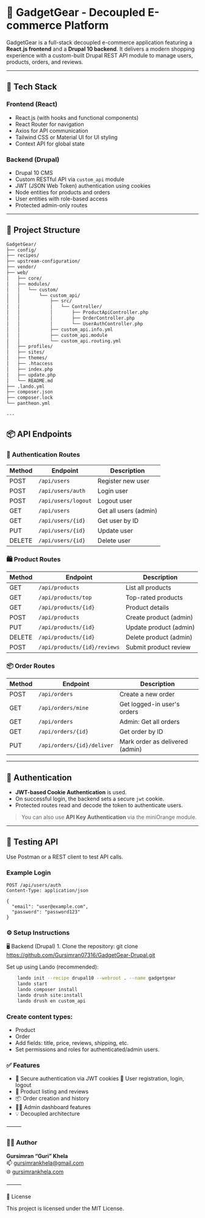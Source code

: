 # 🛒 GadgetGear - Decoupled E-commerce Platform

GadgetGear is a full-stack decoupled e-commerce application featuring a **React.js frontend** and a **Drupal 10 backend**. It delivers a modern shopping experience with a custom-built Drupal REST API module to manage users, products, orders, and reviews.

---

## 🚀 Tech Stack

### Frontend (React)
- React.js (with hooks and functional components)
- React Router for navigation
- Axios for API communication
- Tailwind CSS or Material UI for UI styling
- Context API for global state

### Backend (Drupal)
- Drupal 10 CMS
- Custom RESTful API via `custom_api` module
- JWT (JSON Web Token) authentication using cookies
- Node entities for products and orders
- User entities with role-based access
- Protected admin-only routes

---

## 📁 Project Structure
```bash
GadgetGear/
├── config/
├── recipes/
├── upstream-configuration/
├── vendor/
├── web/
│   ├── core/
│   ├── modules/
│   │   └── custom/
│   │       └── custom_api/
│   │           ├── src/
│   │           │   └── Controller/
│   │           │       ├── ProductApiController.php
│   │           │       ├── OrderController.php
│   │           │       └── UserAuthController.php
│   │           ├── custom_api.info.yml
│   │           ├── custom_api.module
│   │           └── custom_api.routing.yml
│   ├── profiles/
│   ├── sites/
│   ├── themes/
│   ├── .htaccess
│   ├── index.php
│   ├── update.php
│   └── README.md
├── .lando.yml
├── composer.json
├── composer.lock
└── pantheon.yml

---
```
## 📦 API Endpoints

### 👤 Authentication Routes
| Method | Endpoint            | Description          |
|--------|---------------------|----------------------|
| POST   | `/api/users`        | Register new user    |
| POST   | `/api/users/auth`   | Login user           |
| POST   | `/api/users/logout` | Logout user          |
| GET    | `/api/users`        | Get all users (admin)|
| GET    | `/api/users/{id}`   | Get user by ID       |
| PUT    | `/api/users/{id}`   | Update user          |
| DELETE | `/api/users/{id}`   | Delete user          |

### 🛍 Product Routes
| Method | Endpoint                        | Description                |
|--------|----------------------------------|----------------------------|
| GET    | `/api/products`                 | List all products          |
| GET    | `/api/products/top`             | Top-rated products         |
| GET    | `/api/products/{id}`            | Product details            |
| POST   | `/api/products`                 | Create product (admin)     |
| PUT    | `/api/products/{id}`            | Update product (admin)     |
| DELETE | `/api/products/{id}`            | Delete product (admin)     |
| POST   | `/api/products/{id}/reviews`    | Submit product review      |

### 📦 Order Routes
| Method | Endpoint                     | Description                    |
|--------|------------------------------|--------------------------------|
| POST   | `/api/orders`               | Create a new order             |
| GET    | `/api/orders/mine`          | Get logged-in user's orders    |
| GET    | `/api/orders`               | Admin: Get all orders          |
| GET    | `/api/orders/{id}`          | Get order by ID                |
| PUT    | `/api/orders/{id}/deliver`  | Mark order as delivered (admin)|

---

## 🔐 Authentication

- **JWT-based Cookie Authentication** is used.
- On successful login, the backend sets a secure `jwt` cookie.
- Protected routes read and decode the token to authenticate users.

> You can also use **API Key Authentication** via the miniOrange module.

---

## 🧪 Testing API

Use Postman or a REST client to test API calls.

### Example Login

```http
POST /api/users/auth
Content-Type: application/json

{
  "email": "user@example.com",
  "password": "password123"
}
```
### ⚙️ Setup Instructions

🖥 Backend (Drupal)
	1.	Clone the repository:
    git clone https://github.com/Gursimran07316/GadgetGear-Drupal.git

Set up using Lando (recommended):
```bash
    lando init --recipe drupal10 --webroot . --name gadgetgear
    lando start
    lando composer install
    lando drush site:install
    lando drush en custom_api
```

### Create content types:
-	Product
-	Order
-	Add fields: title, price, reviews, shipping, etc.
-	Set permissions and roles for authenticated/admin users.

### ✅ Features

-	🔐 Secure authentication via JWT cookies
		👤 User registration, login, logout
-	🛒 Product listing and reviews
-	📦 Order creation and history
-	🧑‍💼 Admin dashboard features
-	💡 Decoupled architecture




⸻

### 👨‍💻 Author

**Gursimran “Guri” Khela**  
📫 [gursimrankhela@gmail.com](mailto:gursimrankhela@gmail.com)  
🌐 [gursimrankhela.com](https://gursimrankhela.com)

⸻

📄 License

This project is licensed under the MIT License.
